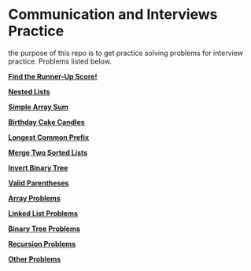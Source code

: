 # Communication and Interviews Practice

the purpose of this repo is to get practice solving problems for interview practice. Problems listed below.

**[Find the Runner-Up Score!](https://www.hackerrank.com/challenges/find-second-maximum-number-in-a-list/problem)**

**[Nested Lists](https://www.hackerrank.com/challenges/nested-list/problem)**

**[Simple Array Sum](https://www.hackerrank.com/challenges/simple-array-sum/problem)**

**[Birthday Cake Candles](https://www.hackerrank.com/challenges/birthday-cake-candles/forum)**

**[Longest Common Prefix](https://leetcode.com/problems/longest-common-prefix/)**

**[Merge Two Sorted Lists](https://leetcode.com/problems/merge-two-sorted-lists/)**

**[Invert Binary Tree](https://leetcode.com/problems/invert-binary-tree/)**

**[Valid Parentheses](https://leetcode.com/problems/valid-parentheses/)**

**[Array Problems](https://docs.google.com/document/d/1EP1aLCuhIilevKvXhwZoAYukB5OjR2xQVI23mlbZlSI/edit#heading=h.kz4iw3r9et61)**

**[Linked List Problems](https://docs.google.com/document/d/1EP1aLCuhIilevKvXhwZoAYukB5OjR2xQVI23mlbZlSI/edit#heading=h.mmm0z6jsvi51)**

**[Binary Tree Problems](https://docs.google.com/document/d/1EP1aLCuhIilevKvXhwZoAYukB5OjR2xQVI23mlbZlSI/edit#heading=h.ngd11qqi8lsl)**

**[Recursion Problems](https://docs.google.com/document/d/1EP1aLCuhIilevKvXhwZoAYukB5OjR2xQVI23mlbZlSI/edit#heading=h.is6ui3iytca4)**

**[Other Problems](https://docs.google.com/document/d/1EP1aLCuhIilevKvXhwZoAYukB5OjR2xQVI23mlbZlSI/edit#heading=h.cjvc8hl71v29)**

<!-- my copy of the assignments doc just in case: https://docs.google.com/document/d/1E7JV1GLkO0D3Eh2W3F3IonFAF0H8zutVrG3SK-YprG4/edit?usp=sharing -->